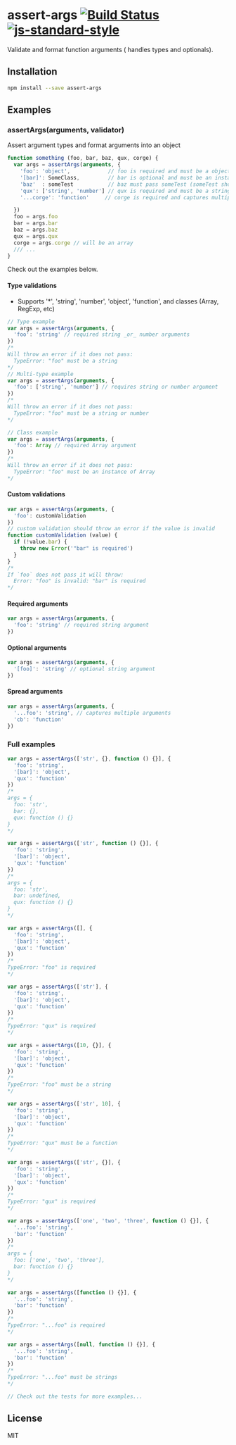 # assert-args [![Build Status](https://travis-ci.org/tjmehta/assert-args.svg?branch=master)](https://travis-ci.org/tjmehta/assert-args) [![js-standard-style](https://img.shields.io/badge/code%20style-standard-brightgreen.svg?style=flat)](http://standardjs.com/)
Validate and format function arguments ( handles types and optionals).

## Installation
```bash
npm install --save assert-args
```

## Examples
### assertArgs(arguments, validator)
Assert argument types and format arguments into an object
```js
function something (foo, bar, baz, qux, corge) {
  var args = assertArgs(arguments, {
    'foo': 'object',            // foo is required and must be a object
    '[bar]': SomeClass,         // bar is optional and must be an instance of 'SomeClass'
    'baz'  : someTest           // baz must pass someTest (someTest should throw an error if it fails)
    'qux': ['string', 'number'] // qux is required and must be a string or number
    '...corge': 'function'     // corge is required and captures multiple arguments that must be functions

  })
  foo = args.foo
  bar = args.bar
  baz = args.baz
  qux = args.qux
  corge = args.corge // will be an array
  /// ...
}
```
Check out the examples below.

#### Type validations
* Supports '*', 'string', 'number', 'object', 'function', and classes (Array, RegExp, etc)
```js
// Type example
var args = assertArgs(arguments, {
  'foo': 'string' // required string _or_ number arguments
})
/*
Will throw an error if it does not pass:
  TypeError: "foo" must be a string
*/
// Multi-type example
var args = assertArgs(arguments, {
  'foo': ['string', 'number'] // requires string or number argument
})
/*
Will throw an error if it does not pass:
  TypeError: "foo" must be a string or number
*/

// Class example
var args = assertArgs(arguments, {
  'foo': Array // required Array argument
})
/*
Will throw an error if it does not pass:
  TypeError: "foo" must be an instance of Array
*/

```

#### Custom validations
```js
var args = assertArgs(arguments, {
  'foo': customValidation
})
// custom validation should throw an error if the value is invalid
function customValidation (value) {
  if (!value.bar) {
    throw new Error('"bar" is required')
  }
}
/*
If `foo` does not pass it will throw:
  Error: "foo" is invalid: "bar" is required
*/
```

#### Required arguments
```js
var args = assertArgs(arguments, {
  'foo': 'string' // required string argument
})
```

#### Optional arguments
```js
var args = assertArgs(arguments, {
  '[foo]': 'string' // optional string argument
})
```

#### Spread arguments
```js
var args = assertArgs(arguments, {
  '...foo': 'string', // captures multiple arguments
  'cb': 'function'
})
```

### Full examples
```js
var args = assertArgs(['str', {}, function () {}], {
  'foo': 'string',
  '[bar]': 'object',
  'qux': 'function'
})
/*
args = {
  foo: 'str',
  bar: {},
  qux: function () {}
}
*/

var args = assertArgs(['str', function () {}], {
  'foo': 'string',
  '[bar]': 'object',
  'qux': 'function'
})
/*
args = {
  foo: 'str',
  bar: undefined,
  qux: function () {}
}
*/

var args = assertArgs([], {
  'foo': 'string',
  '[bar]': 'object',
  'qux': 'function'
})
/*
TypeError: "foo" is required
*/

var args = assertArgs(['str'], {
  'foo': 'string',
  '[bar]': 'object',
  'qux': 'function'
})
/*
TypeError: "qux" is required
*/

var args = assertArgs([10, {}], {
  'foo': 'string',
  '[bar]': 'object',
  'qux': 'function'
})
/*
TypeError: "foo" must be a string
*/

var args = assertArgs(['str', 10], {
  'foo': 'string',
  '[bar]': 'object',
  'qux': 'function'
})
/*
TypeError: "qux" must be a function
*/

var args = assertArgs(['str', {}], {
  'foo': 'string',
  '[bar]': 'object',
  'qux': 'function'
})
/*
TypeError: "qux" is required
*/

var args = assertArgs(['one', 'two', 'three', function () {}], {
  '...foo': 'string',
  'bar': 'function'
})
/*
args = {
  foo: ['one', 'two', 'three'],
  bar: function () {}
}
*/

var args = assertArgs([function () {}], {
  '...foo': 'string',
  'bar': 'function'
})
/*
TypeError: "...foo" is required
*/

var args = assertArgs([null, function () {}], {
  '...foo': 'string',
  'bar': 'function'
})
/*
TypeError: "...foo" must be strings
*/

// Check out the tests for more examples...
```

## License
MIT
